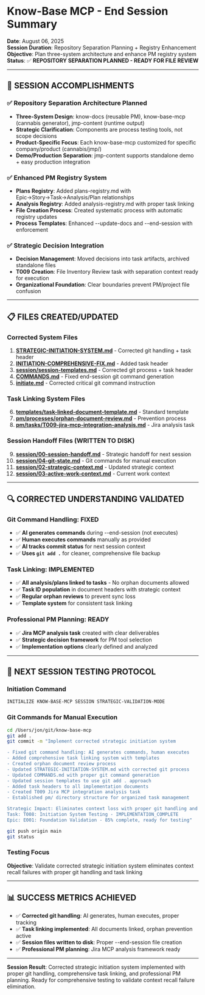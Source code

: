 # Know-Base MCP - End Session Summary

**Date**: August 06, 2025  
**Session Duration**: Repository Separation Planning + Registry Enhancement  
**Objective**: Plan three-system architecture and enhance PM registry system  
**Status**: ✅ **REPOSITORY SEPARATION PLANNED - READY FOR FILE REVIEW**

---

## 🎯 **SESSION ACCOMPLISHMENTS**

### **✅ Repository Separation Architecture Planned**
- **Three-System Design**: know-docs (reusable PM), know-base-mcp (cannabis generator), jmp-content (runtime output)
- **Strategic Clarification**: Components are process testing tools, not scope decisions
- **Product-Specific Focus**: Each know-base-mcp customized for specific company/product (cannabis/jmp/)
- **Demo/Production Separation**: jmp-content supports standalone demo + easy production integration

### **✅ Enhanced PM Registry System**
- **Plans Registry**: Added plans-registry.md with Epic→Story→Task→Analysis/Plan relationships
- **Analysis Registry**: Added analysis-registry.md with proper task linking
- **File Creation Process**: Created systematic process with automatic registry updates
- **Process Templates**: Enhanced --update-docs and --end-session with enforcement

### **✅ Strategic Decision Integration**
- **Decision Management**: Moved decisions into task artifacts, archived standalone files
- **T009 Creation**: File Inventory Review task with separation context ready for execution
- **Organizational Foundation**: Clear boundaries prevent PM/project file confusion

---

## 📋 **FILES CREATED/UPDATED**

### **Corrected System Files**
1. **[STRATEGIC-INITIATION-SYSTEM.md](STRATEGIC-INITIATION-SYSTEM.md)** - Corrected git handling + task header
2. **[INITIATION-COMPREHENSIVE-FIX.md](INITIATION-COMPREHENSIVE-FIX.md)** - Added task header
3. **[session/session-templates.md](session/session-templates.md)** - Corrected git process + task header
4. **[COMMANDS.md](COMMANDS.md)** - Fixed end-session git command generation
5. **[initiate.md](initiate.md)** - Corrected critical git command instruction

### **Task Linking System Files**
6. **[templates/task-linked-document-template.md](templates/task-linked-document-template.md)** - Standard template
7. **[pm/processes/orphan-document-review.md](pm/processes/orphan-document-review.md)** - Prevention process
8. **[pm/tasks/T009-jira-mcp-integration-analysis.md](pm/tasks/T009-jira-mcp-integration-analysis.md)** - Jira analysis task

### **Session Handoff Files (WRITTEN TO DISK)**
9. **[session/00-session-handoff.md](session/00-session-handoff.md)** - Strategic handoff for next session
10. **[session/04-git-state.md](session/04-git-state.md)** - Git commands for manual execution
11. **[session/02-strategic-context.md](session/02-strategic-context.md)** - Updated strategic context
12. **[session/03-active-work-context.md](session/03-active-work-context.md)** - Current work context

---

## 🔍 **CORRECTED UNDERSTANDING VALIDATED**

### **Git Command Handling: FIXED**
- ✅ **AI generates commands** during --end-session (not executes)
- ✅ **Human executes commands** manually as provided
- ✅ **AI tracks commit status** for next session context
- ✅ **Uses `git add .`** for cleaner, comprehensive file backup

### **Task Linking: IMPLEMENTED**
- ✅ **All analysis/plans linked to tasks** - No orphan documents allowed
- ✅ **Task ID population** in document headers with strategic context
- ✅ **Regular orphan reviews** to prevent sync loss
- ✅ **Template system** for consistent task linking

### **Professional PM Planning: READY**
- ✅ **Jira MCP analysis task** created with clear deliverables
- ✅ **Strategic decision framework** for PM tool selection
- ✅ **Implementation options** clearly defined and analyzed

---

## 🚀 **NEXT SESSION TESTING PROTOCOL**

### **Initiation Command**
```bash
INITIALIZE KNOW-BASE-MCP SESSION STRATEGIC-VALIDATION-MODE
```

### **Git Commands for Manual Execution**
```bash
cd /Users/jon/git/know-base-mcp
git add .
git commit -m "Implement corrected strategic initiation system

- Fixed git command handling: AI generates commands, human executes
- Added comprehensive task linking system with templates
- Created orphan document review process
- Updated STRATEGIC-INITIATION-SYSTEM.md with corrected git process
- Updated COMMANDS.md with proper git command generation
- Updated session templates to use git add . approach
- Added task headers to all implementation documents
- Created T009 Jira MCP integration analysis task
- Established pm/ directory structure for organized task management

Strategic Impact: Eliminates context loss with proper git handling and task linking
Task: T008: Initiation System Testing - IMPLEMENTATION_COMPLETE
Epic: E001: Foundation Validation - 85% complete, ready for testing"

git push origin main
git status
```

### **Testing Focus**
**Objective**: Validate corrected strategic initiation system eliminates context recall failures with proper git handling and task linking

---

## 📊 **SUCCESS METRICS ACHIEVED**

- ✅ **Corrected git handling**: AI generates, human executes, proper tracking
- ✅ **Task linking implemented**: All documents linked, orphan prevention active
- ✅ **Session files written to disk**: Proper --end-session file creation
- ✅ **Professional PM planning**: Jira MCP analysis framework ready

---

**Session Result**: Corrected strategic initiation system implemented with proper git handling, comprehensive task linking, and professional PM planning. Ready for comprehensive testing to validate context recall failure elimination.
